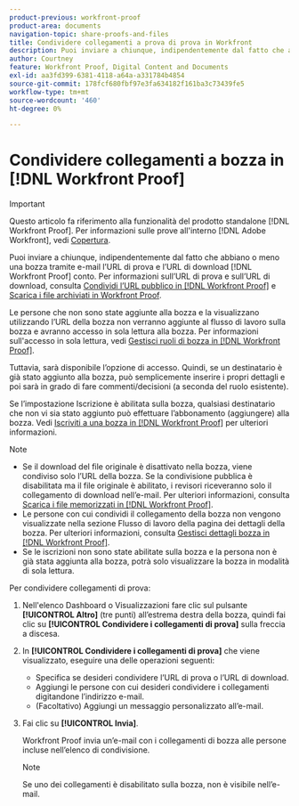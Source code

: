 ```yaml
---
product-previous: workfront-proof
product-area: documents
navigation-topic: share-proofs-and-files
title: Condividere collegamenti a prova di prova in Workfront
description: Puoi inviare a chiunque, indipendentemente dal fatto che abbiano o meno una bozza tramite e-mail l’URL di prova e l’URL di download [!DNL Workfront Proof] conto. Per informazioni sull’URL di prova e sull’URL di download, consulta Condividere l’URL pubblico in Proof Workfront e scaricare i file archiviati in Workfront Proof.
author: Courtney
feature: Workfront Proof, Digital Content and Documents
exl-id: aa3fd399-6381-4118-a64a-a331784b4854
source-git-commit: 178fcf680fbf97e3fa634182f161ba3c73439fe5
workflow-type: tm+mt
source-wordcount: '460'
ht-degree: 0%

---
```


# Condividere collegamenti a bozza in [!DNL Workfront Proof]

>[!IMPORTANT]
>
>Questo articolo fa riferimento alla funzionalità del prodotto standalone [!DNL Workfront Proof]. Per informazioni sulle prove all&#39;interno [!DNL Adobe Workfront], vedi [Copertura](../../../review-and-approve-work/proofing/proofing.md).

Puoi inviare a chiunque, indipendentemente dal fatto che abbiano o meno una bozza tramite e-mail l’URL di prova e l’URL di download [!DNL Workfront Proof] conto. Per informazioni sull’URL di prova e sull’URL di download, consulta [Condividi l’URL pubblico in [!DNL Workfront Proof]](../../../workfront-proof/wp-work-proofsfiles/share-proofs-and-files/share-public-url.md) e [Scarica i file archiviati in Workfront Proof](../../../workfront-proof/wp-work-proofsfiles/manage-your-work/download-files-stored.md).

Le persone che non sono state aggiunte alla bozza e la visualizzano utilizzando l’URL della bozza non verranno aggiunte al flusso di lavoro sulla bozza e avranno accesso in sola lettura alla bozza. Per informazioni sull&#39;accesso in sola lettura, vedi [Gestisci ruoli di bozza in [!DNL Workfront Proof]](../../../workfront-proof/wp-work-proofsfiles/share-proofs-and-files/manage-proof-roles.md).

Tuttavia, sarà disponibile l’opzione di accesso. Quindi, se un destinatario è già stato aggiunto alla bozza, può semplicemente inserire i propri dettagli e poi sarà in grado di fare commenti/decisioni (a seconda del ruolo esistente).

Se l’impostazione Iscrizione è abilitata sulla bozza, qualsiasi destinatario che non vi sia stato aggiunto può effettuare l’abbonamento (aggiungere) alla bozza. Vedi [Iscriviti a una bozza in [!DNL Workfront Proof]](../../../workfront-proof/wp-work-proofsfiles/share-proofs-and-files/subscribe-to-proof.md) per ulteriori informazioni.

>[!NOTE]
>
>* Se il download del file originale è disattivato nella bozza, viene condiviso solo l’URL della bozza. Se la condivisione pubblica è disabilitata ma il file originale è abilitato, i revisori riceveranno solo il collegamento di download nell’e-mail. Per ulteriori informazioni, consulta [Scarica i file memorizzati in [!DNL Workfront Proof]](../../../workfront-proof/wp-work-proofsfiles/manage-your-work/download-files-stored.md).
>* Le persone con cui condividi il collegamento della bozza non vengono visualizzate nella sezione Flusso di lavoro della pagina dei dettagli della bozza. Per ulteriori informazioni, consulta [Gestisci dettagli bozza in [!DNL Workfront Proof]](../../../workfront-proof/wp-work-proofsfiles/manage-your-work/manage-proof-details.md).
>* Se le iscrizioni non sono state abilitate sulla bozza e la persona non è già stata aggiunta alla bozza, potrà solo visualizzare la bozza in modalità di sola lettura.
>




Per condividere collegamenti di prova:

1. Nell&#39;elenco Dashboard o Visualizzazioni fare clic sul pulsante **[!UICONTROL Altro]** (tre punti) all’estrema destra della bozza, quindi fai clic su **[!UICONTROL Condividere i collegamenti di prova]** sulla freccia a discesa.

1. In **[!UICONTROL Condividere i collegamenti di prova]** che viene visualizzato, eseguire una delle operazioni seguenti:

   * Specifica se desideri condividere l’URL di prova o l’URL di download.
   * Aggiungi le persone con cui desideri condividere i collegamenti digitandone l’indirizzo e-mail.
   * (Facoltativo) Aggiungi un messaggio personalizzato all’e-mail.

1. Fai clic su **[!UICONTROL Invia]**.

   Workfront Proof invia un’e-mail con i collegamenti di bozza alle persone incluse nell’elenco di condivisione.

   >[!NOTE]
   >
   >Se uno dei collegamenti è disabilitato sulla bozza, non è visibile nell’e-mail.
